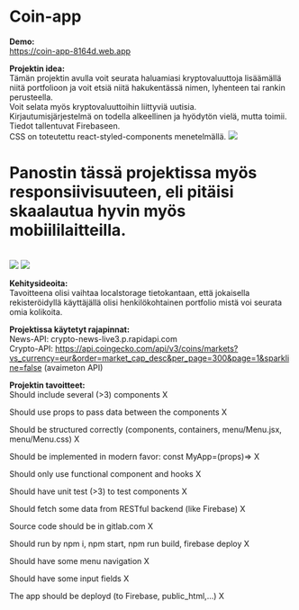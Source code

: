 # Coin-app

**Demo:**<br />
https://coin-app-8164d.web.app

**Projektin idea:**
<br />
Tämän projektin avulla voit seurata haluamiasi kryptovaluuttoja lisäämällä niitä portfolioon ja voit etsiä niitä hakukentässä nimen, lyhenteen tai rankin perusteella.
<br />
Voit selata myös kryptovaluuttoihin liittyviä uutisia.
<br />
Kirjautumisjärjestelmä on todella alkeellinen ja hyödytön vielä, mutta toimii. Tiedot tallentuvat Firebaseen.
<br />
CSS on toteutettu react-styled-components menetelmällä.
<img src="/uploads/9b05c122720262c2b2337f3698763e5d/Näyttökuva_2022-03-19_133128.png" >
<br />
# Panostin tässä projektissa myös responsiivisuuteen, eli pitäisi skaalautua hyvin myös mobiililaitteilla.
<br />
<img src="/uploads/6cc55bfb5eded417689cf586ab8ffe71/Näyttökuva_2022-03-20_171419.png"  >
<img src="/uploads/269566a3d81ea85092557c0a79346d73/Näyttökuva_2022-03-20_171444.png"  >

**Kehitysideoita:**
<br />
Tavoitteena olisi vaihtaa localstorage tietokantaan, että jokaisella rekisteröidyllä käyttäjällä olisi henkilökohtainen portfolio mistä voi seurata omia kolikoita.

**Projektissa käytetyt rajapinnat:**
<br />
News-API: crypto-news-live3.p.rapidapi.com<br />
Crypto-API: https://api.coingecko.com/api/v3/coins/markets?vs_currency=eur&order=market_cap_desc&per_page=300&page=1&sparkline=false (avaimeton API)

**Projektin tavoitteet:**
<br />
Should include several (>3) components X

Should use props to pass data between the components X

Should be structured correctly (components, containers, menu/Menu.jsx, menu/Menu.css) X

Should be implemented in modern favor: const MyApp=(props)=> X

Should only use functional component and hooks X

Should have unit test (>3) to test components X

Should fetch some data from RESTful backend (like Firebase) X

Source code should be in gitlab.com X

Should run by npm i, npm start, npm run build, firebase deploy X

Should have some menu navigation X

Should have some input fields X

The app should be deployd (to Firebase, public_html,...) X
